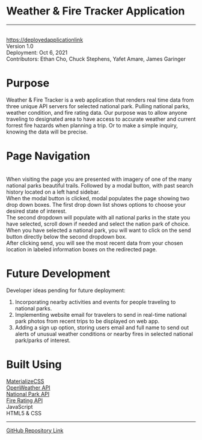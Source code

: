# Weather & Fire Tracker Application
---
\
<https://deployedapplicationlink>\
Version 1.0 \
Deployment: Oct 6, 2021 \
Contributors: Ethan Cho, Chuck Stephens, Yafet Amare, James Garinger


# Purpose

Weather & Fire Tracker is a web application that renders real time data from three unique API servers for selected national park. Pulling national parks, weather condition, and fire rating data. Our purpose was to allow anyone traveling to designated area to have access to accurate weather and current forrest fire hazards when planning a trip. Or to make a simple inquiry, knowing the data will be precise.

# Page Navigation 
\
When visiting the page you are presented with imagery of one of the many national parks beautiful trails. Followed by a modal button, with past search history located on a left hand sidebar. 
![]()
\
When the modal button is clicked, modal populates the page showing two drop down boxes. The first drop down list shows options to choose your desired state of interest.
![]()
\
The second dropdown will populate with all national parks in the state you have selected, scroll down if needed and select the nation park of choice.
![]()
\
When you have selected a national park, you will want to click on the send button directly below the second dropdown box.
![]()
\
After clicking send, you will see the most recent data from your chosen location in labeled information boxes on the redirected page. 
![]()

# Future Development
Developer ideas pending for future deployment: 
1) Incorporating nearby activities and events for people traveling to national parks. 
2) Implementing website email for travelers to send in real-time national park photos from recent trips to be displayed on web app.
3) Adding a sign up option, storing users email and full name to send out alerts of unusual weather conditions or nearby fires in selected national park/parks of interest. 



# Built Using

<a href="https://materializecss.com" target="_blank">MaterializeCSS</a> \
<a href="https://openweathermap.org/" target="_blank">OpenWeather API</a> \
<a href="https://openweathermap.org/" target="_blank">National Park API</a>  
<a href="https://openweathermap.org/" target="_blank">Fire Rating API</a> \
JavaScript \
HTML5 & CSS

---

<a href="https://github.com/chuck2076/Project_One" target="_blank">GitHub Repository Link</a> 



 